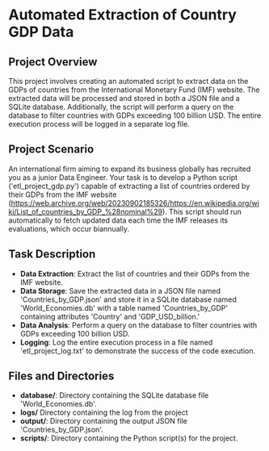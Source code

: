 # Automated Extraction of Country GDP Data

## Project Overview
This project involves creating an automated script to extract data on the GDPs of countries from the International Monetary Fund (IMF) website. The extracted data will be processed and stored in both a JSON file and a SQLite database. Additionally, the script will perform a query on the database to filter countries with GDPs exceeding 100 billion USD. The entire execution process will be logged in a separate log file.

## Project Scenario
An international firm aiming to expand its business globally has recruited you as a junior Data Engineer. Your task is to develop a Python script ('etl_project_gdp.py') capable of extracting a list of countries ordered by their GDPs from the IMF website (https://web.archive.org/web/20230902185326/https://en.wikipedia.org/wiki/List_of_countries_by_GDP_%28nominal%29). This script should run automatically to fetch updated data each time the IMF releases its evaluations, which occur biannually.

## Task Description
- **Data Extraction**: Extract the list of countries and their GDPs from the IMF website.
- **Data Storage**: Save the extracted data in a JSON file named 'Countries_by_GDP.json' and store it in a SQLite database named 'World_Economies.db' with a table named 'Countries_by_GDP' containing attributes 'Country' and 'GDP_USD_billion.'
- **Data Analysis**: Perform a query on the database to filter countries with GDPs exceeding 100 billion USD.
- **Logging**: Log the entire execution process in a file named 'etl_project_log.txt' to demonstrate the success of the code execution.

## Files and Directories

- **database/**: Directory containing the SQLite database file 'World_Economies.db'.
- **logs/** Directory containing the log from the project
- **output/**: Directory containing the output JSON file 'Countries_by_GDP.json'.
- **scripts/**: Directory containing the Python script(s) for the project.
